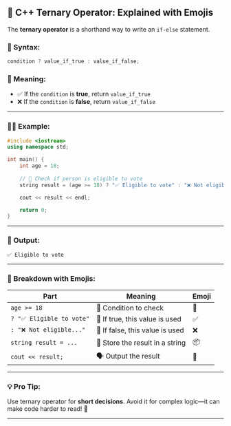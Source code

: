 
## 🚀 C++ Ternary Operator: Explained with Emojis

The **ternary operator** is a shorthand way to write an `if-else` statement.

### 🧠 Syntax:

```cpp
condition ? value_if_true : value_if_false;
```

### 🤔 Meaning:

* ✅ If the `condition` is **true**, return `value_if_true`
* ❌ If the `condition` is **false**, return `value_if_false`

---

### 👨‍🏫 Example:

```cpp
#include <iostream>
using namespace std;

int main() {
    int age = 18;
    
    // 🧪 Check if person is eligible to vote
    string result = (age >= 18) ? "✅ Eligible to vote" : "❌ Not eligible to vote";

    cout << result << endl;

    return 0;
}
```

---

### 📌 Output:

```
✅ Eligible to vote
```

---

### 🧩 Breakdown with Emojis:

| Part                     | Meaning                         | Emoji |
| ------------------------ | ------------------------------- | ----- |
| `age >= 18`              | 🧪 Condition to check           | 🧠    |
| `? "✅ Eligible to vote"` | 🎯 If true, this value is used  | ✅     |
| `: "❌ Not eligible..."`  | 🔴 If false, this value is used | ❌     |
| `string result = ...`    | 🧵 Store the result in a string | 📦    |
| `cout << result;`        | 🗣️ Output the result           | 📢    |

---

### 💡 Pro Tip:

Use ternary operator for **short decisions**. Avoid it for complex logic—it can make code harder to read! 🧵

---

